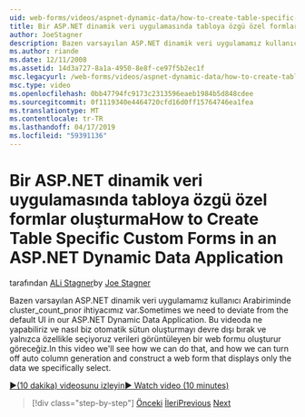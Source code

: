 ```yaml
---
uid: web-forms/videos/aspnet-dynamic-data/how-to-create-table-specific-custom-forms-in-an-aspnet-dynamic-data-application
title: Bir ASP.NET dinamik veri uygulamasında tabloya özgü özel formlar oluşturma | Microsoft Docs
author: JoeStagner
description: Bazen varsayılan ASP.NET dinamik veri uygulamamız kullanıcı Arabiriminde cluster_count_prıor ihtiyacımız var. Bu videoda ne yapabiliriz ve nasıl biz kapatabilirsiniz görüyoruz...
ms.author: riande
ms.date: 12/11/2008
ms.assetid: 14d3a727-8a1a-4950-8e8f-ce97f5b2ec1f
msc.legacyurl: /web-forms/videos/aspnet-dynamic-data/how-to-create-table-specific-custom-forms-in-an-aspnet-dynamic-data-application
msc.type: video
ms.openlocfilehash: 0bb47794fc9173c2313596eaeb1984b5d848cdee
ms.sourcegitcommit: 0f1119340e4464720cfd16d0ff15764746ea1fea
ms.translationtype: MT
ms.contentlocale: tr-TR
ms.lasthandoff: 04/17/2019
ms.locfileid: "59391136"
---
```

# <a name="how-to-create-table-specific-custom-forms-in-an-aspnet-dynamic-data-application"></a><span data-ttu-id="e3e37-104">Bir ASP.NET dinamik veri uygulamasında tabloya özgü özel formlar oluşturma</span><span class="sxs-lookup"><span data-stu-id="e3e37-104">How to Create Table Specific Custom Forms in an ASP.NET Dynamic Data Application</span></span>

<span data-ttu-id="e3e37-105">tarafından [ALi Stagner](https://github.com/JoeStagner)</span><span class="sxs-lookup"><span data-stu-id="e3e37-105">by [Joe Stagner](https://github.com/JoeStagner)</span></span>

<span data-ttu-id="e3e37-106">Bazen varsayılan ASP.NET dinamik veri uygulamamız kullanıcı Arabiriminde cluster_count_prıor ihtiyacımız var.</span><span class="sxs-lookup"><span data-stu-id="e3e37-106">Sometimes we need to deviate from the default UI in our ASP.NET Dynamic Data Application.</span></span> <span data-ttu-id="e3e37-107">Bu videoda ne yapabiliriz ve nasıl biz otomatik sütun oluşturmayı devre dışı bırak ve yalnızca özellikle seçiyoruz verileri görüntüleyen bir web formu oluşturur göreceğiz.</span><span class="sxs-lookup"><span data-stu-id="e3e37-107">In this video we'll see how we can do that, and how we can turn off auto column generation and construct a web form that displays only the data we specifically select.</span></span>

[<span data-ttu-id="e3e37-108">&#9654;(10 dakika) videosunu izleyin</span><span class="sxs-lookup"><span data-stu-id="e3e37-108">&#9654; Watch video (10 minutes)</span></span>](https://channel9.msdn.com/Blogs/ASP-NET-Site-Videos/how-to-create-table-specific-custom-forms-in-an-aspnet-dynamic-data-application)

> [!div class="step-by-step"]
> <span data-ttu-id="e3e37-109">[Önceki](how-to-remove-columns-from-your-dynamicdata-data-grids.md)
> [İleri](aspnet-dynamic-data-custom-form-formatting.md)</span><span class="sxs-lookup"><span data-stu-id="e3e37-109">[Previous](how-to-remove-columns-from-your-dynamicdata-data-grids.md)
[Next](aspnet-dynamic-data-custom-form-formatting.md)</span></span>
